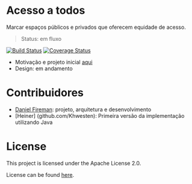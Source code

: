 # Acesso a todos

Marcar espaços públicos e privados que oferecem equidade de acesso.

>Status: em fluxo

[![Build Status](https://travis-ci.org/danielfireman/acessoatodos.svg?branch=master)](https://travis-ci.org/danielfireman/acessoatodos) [![Coverage Status](https://coveralls.io/repos/github/danielfireman/acessoatodos/badge.svg?branch=master)](https://coveralls.io/github/danielfireman/acessoatodos?branch=master)

* Motivação e projeto inicial [aqui](https://docs.google.com/document/d/1354NzpDpoSQ86IETQMn9ENTq6NO2OGd1qITULhmLjmY)
* Design: em andamento

# Contribuidores
* [Daniel Fireman](github.com/danielfireman): projeto, arquitetura e desenvolvimento
* [Heiner] (github.com/Khwesten): Primeira versão da implementação utilizando Java

# License
This project is licensed under the Apache License 2.0.

License can be found [here](LICENSE).
